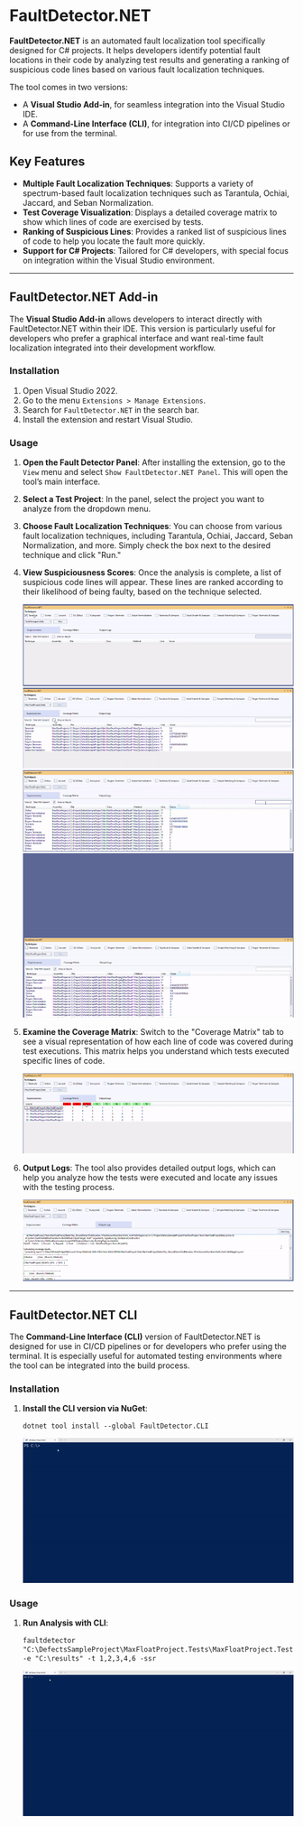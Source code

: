 # FaultDetector.NET
 
**FaultDetector.NET** is an automated fault localization tool specifically designed for C# projects. It helps developers identify potential fault locations in their code by analyzing test results and generating a ranking of suspicious code lines based on various fault localization techniques.
 
The tool comes in two versions:
- A **Visual Studio Add-in**, for seamless integration into the Visual Studio IDE.
- A **Command-Line Interface (CLI)**, for integration into CI/CD pipelines or for use from the terminal.
 
## Key Features
- **Multiple Fault Localization Techniques**: Supports a variety of spectrum-based fault localization techniques such as Tarantula, Ochiai, Jaccard, and Seban Normalization.
- **Test Coverage Visualization**: Displays a detailed coverage matrix to show which lines of code are exercised by tests.
- **Ranking of Suspicious Lines**: Provides a ranked list of suspicious lines of code to help you locate the fault more quickly.
- **Support for C# Projects**: Tailored for C# developers, with special focus on integration within the Visual Studio environment.
 
---
 
## FaultDetector.NET Add-in
 
The **Visual Studio Add-in** allows developers to interact directly with FaultDetector.NET within their IDE. This version is particularly useful for developers who prefer a graphical interface and want real-time fault localization integrated into their development workflow.
 
### Installation

1. Open Visual Studio 2022.
2. Go to the menu `Extensions > Manage Extensions`.
3. Search for `FaultDetector.NET` in the search bar.
4. Install the extension and restart Visual Studio.

### Usage

1. **Open the Fault Detector Panel**: After installing the extension, go to the `View` menu and select `Show FaultDetector.NET Panel`. This will open the tool’s main interface.
2. **Select a Test Project**: In the panel, select the project you want to analyze from the dropdown menu.
3. **Choose Fault Localization Techniques**: You can choose from various fault localization techniques, including Tarantula, Ochiai, Jaccard, Seban Normalization, and more. Simply check the box next to the desired technique and click "Run."
4. **View Suspiciousness Scores**: Once the analysis is complete, a list of suspicious code lines will appear. These lines are ranked according to their likelihood of being faulty, based on the technique selected.

   ![View Suspiciousness Results](./docs/img/results.gif)
   ![Select Technique](./docs/img/show_all_results.gif)
   ![View Suspiciousness Results](./docs/img/search.gif)
   ![Navigate to Source Code Line](./docs/img/show_code_line.gif)

5. **Examine the Coverage Matrix**: Switch to the "Coverage Matrix" tab to see a visual representation of how each line of code was covered during test executions. This matrix helps you understand which tests executed specific lines of code.

   ![Coverage Matrix](./docs/img/tooltip.gif)

6. **Output Logs**: The tool also provides detailed output logs, which can help you analyze how the tests were executed and locate any issues with the testing process.

   ![Output Logs](./docs/img/clear_log.gif)

---
 
## FaultDetector.NET CLI
 
The **Command-Line Interface (CLI)** version of FaultDetector.NET is designed for use in CI/CD pipelines or for developers who prefer using the terminal. It is especially useful for automated testing environments where the tool can be integrated into the build process.
 
### Installation
 
1. **Install the CLI version via NuGet**:
   ```
   dotnet tool install --global FaultDetector.CLI
   ```
   ![CLI Installation](./docs/img/install_cli.gif)

### Usage

1. **Run Analysis with CLI**:
   ```
   faultdetector "C:\DefectsSampleProject\MaxFloatProject.Tests\MaxFloatProject.Tests.csproj" -e "C:\results" -t 1,2,3,4,6 -ssr
   ```
   ![CLI Results](./docs/img/cli_results.gif)
